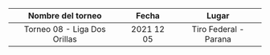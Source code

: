 |      Nombre del torneo       |   Fecha    |         Lugar         |
|:----------------------------:|:----------:|:---------------------:|
| Torneo 08 - Liga Dos Orillas | 2021 12 05 | Tiro Federal - Parana |